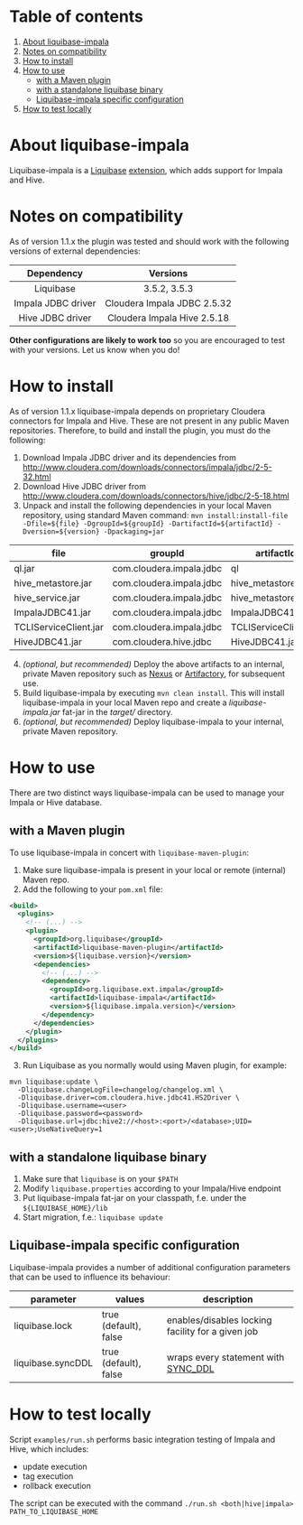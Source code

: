 # Table of contents
1. [About liquibase-impala](#about-liquibase-impala)
2. [Notes on compatibility](#notes-on-compatibility)
3. [How to install](#how-to-install)
4. [How to use](#how-to-use)
    - [with a Maven plugin](#with-a-maven-plugin)
    - [with a standalone liquibase binary](#with-a-standalone-liquibase-binary)
    - [Liquibase-impala specific configuration](#liquibase-impala-specific-configuration)
5. [How to test locally](#how-to-test-locally)

# About liquibase-impala
Liquibase-impala is a [Liquibase](http://www.liquibase.org/) [extension](https://liquibase.jira.com/wiki/spaces/CONTRIB/overview), which adds support for Impala and Hive.

# Notes on compatibility
As of version 1.1.x the plugin was tested and should work with the following versions of external dependencies:

| Dependency          | Versions                     |
| :-----------------: | :--------------------------: |
| Liquibase           | 3.5.2, 3.5.3                 |
| Impala JDBC driver  | Cloudera Impala JDBC 2.5.32  |
| Hive JDBC driver    | Cloudera Impala Hive 2.5.18  |

**Other configurations are likely to work too** so you are encouraged to test with your versions. Let us know when you do!

# How to install
As of version 1.1.x liquibase-impala depends on proprietary Cloudera connectors for Impala and Hive. These are not present in any public Maven repositories.
Therefore, to build and install the plugin, you must do the following:
1. Download Impala JDBC driver and its dependencies from http://www.cloudera.com/downloads/connectors/impala/jdbc/2-5-32.html
2. Download Hive JDBC driver from http://www.cloudera.com/downloads/connectors/hive/jdbc/2-5-18.html
3. Unpack and install the following dependencies in your local Maven repository, using standard Maven command: 
```mvn install:install-file -Dfile=${file} -DgroupId=${groupId} -DartifactId=${artifactId} -Dversion=${version} -Dpackaging=jar```

| file                     | groupId                   | artifactId             | version |
| ------------------------ | ------------------------- | ---------------------- | ------- |
| ql.jar                   | com.cloudera.impala.jdbc  | ql                     | 2.5.32  |
| hive_metastore.jar       | com.cloudera.impala.jdbc  | hive_metastore         | 2.5.32  |
| hive_service.jar         | com.cloudera.impala.jdbc  | hive_metastore         | 2.5.32  |
| ImpalaJDBC41.jar         | com.cloudera.impala.jdbc  | ImpalaJDBC41.jar       | 2.5.32  |
| TCLIServiceClient.jar    | com.cloudera.impala.jdbc  | TCLIServiceClient.jar  | 2.5.32  |
| HiveJDBC41.jar           | com.cloudera.hive.jdbc    | HiveJDBC41.jar         | 2.5.18  |

4. _(optional, but recommended)_ Deploy the above artifacts to an internal, private Maven repository such as [Nexus](https://www.sonatype.com/nexus-repository-sonatype)
or [Artifactory](https://www.jfrog.com/artifactory/), for subsequent use.
5. Build liquibase-impala by executing ```mvn clean install```. This will install liquibase-impala in your local Maven repo and create a _liquibase-impala.jar_ fat-jar in the _target/_ directory.
6. _(optional, but recommended)_ Deploy liquibase-impala to your internal, private Maven repository.

# How to use
There are two distinct ways liquibase-impala can be used to manage your Impala or Hive database.

## with a Maven plugin
To use liquibase-impala in concert with ```liquibase-maven-plugin```:
1. Make sure liquibase-impala is present in your local or remote (internal) Maven repo.
2. Add the following to your ```pom.xml``` file:
```xml
<build>
  <plugins>
    <!-- (...) -->
    <plugin>
      <groupId>org.liquibase</groupId>
      <artifactId>liquibase-maven-plugin</artifactId>
      <version>${liquibase.version}</version>
      <dependencies>
        <!-- (...) -->
        <dependency>
          <groupId>org.liquibase.ext.impala</groupId>
          <artifactId>liquibase-impala</artifactId>
          <version>${liquibase.impala.version}</version>
        </dependency>
      </dependencies>
    </plugin>
  </plugins>
</build>
```

3. Run Liquibase as you normally would using Maven plugin, for example:
```
mvn liquibase:update \
  -Dliquibase.changeLogFile=changelog/changelog.xml \
  -Dliquibase.driver=com.cloudera.hive.jdbc41.HS2Driver \
  -Dliquibase.username=<user>
  -Dliquibase.password=<password>
  -Dliquibase.url=jdbc:hive2://<host>:<port>/<database>;UID=<user>;UseNativeQuery=1
```

## with a standalone liquibase binary
1. Make sure that ```liquibase``` is on your ```$PATH```
2. Modify ```liquibase.properties``` according to your Impala/Hive endpoint
3. Put liquibase-impala fat-jar on your classpath, f.e. under the ```${LIQUIBASE_HOME}/lib```
4. Start migration, f.e.: ```liquibase update```

## Liquibase-impala specific configuration
Liquibase-impala provides a number of additional configuration parameters that can be used to influence its behaviour:

| parameter         | values                | description                                       |
| ----------------- | --------------------- | ------------------------------------------------- |
| liquibase.lock    | true (default), false | enables/disables locking facility for a given job |
| liquibase.syncDDL | true (default), false | wraps every statement with [SYNC_DDL](http://www.cloudera.com/documentation/cdh/5-1-x/Impala/Installing-and-Using-Impala/ciiu_sync_ddl.html) |

# How to test locally
Script ```examples/run.sh``` performs basic integration testing of Impala and Hive, which includes:
* update execution
* tag execution
* rollback execution

The script can be executed with the command ```./run.sh <both|hive|impala> PATH_TO_LIQUIBASE_HOME```

